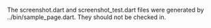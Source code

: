 The screenshot.dart and screenshot_test.dart files were generated by ../bin/sample_page.dart. They should not be checked in.
